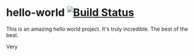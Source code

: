 # hello-world [![Build Status](https://staging.travis-ci.org/travis-repos/hello-world.svg?branch=master)](https://staging.travis-ci.org/travis-repos/hello-world)

This is an amazing hello world project. It's truly incredible. The best of the best.

Very
